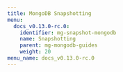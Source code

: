 ```yaml
---
title: MongoDB Snapshotting
menu:
  docs_v0.13.0-rc.0:
    identifier: mg-snapshot-mongodb
    name: Snapshotting
    parent: mg-mongodb-guides
    weight: 20
menu_name: docs_v0.13.0-rc.0
---
```

